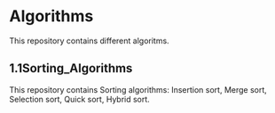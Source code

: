# Algorithms

This repository contains different algoritms.

## 1.1Sorting_Algorithms

This repository contains Sorting algorithms: Insertion sort, Merge sort, Selection sort, Quick sort, Hybrid sort.
